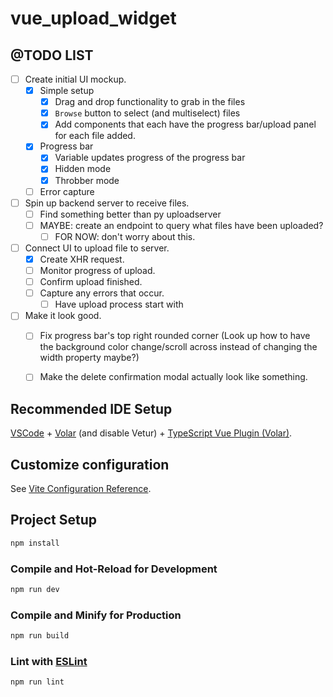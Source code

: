 # vue_upload_widget

## @TODO LIST

- [ ] Create initial UI mockup.
    - [x] Simple setup
        - [x] Drag and drop functionality to grab in the files
        - [x] `Browse` button to select (and multiselect) files
        - [x] Add components that each have the progress bar/upload panel for each file added.
    - [x] Progress bar
        - [x] Variable updates progress of the progress bar
        - [x] Hidden mode
        - [x] Throbber mode
    - [ ] Error capture
- [ ] Spin up backend server to receive files.
    - [ ] Find something better than py uploadserver
    - [ ] MAYBE: create an endpoint to query what files have been uploaded?
        - [ ] FOR NOW: don't worry about this.
- [ ] Connect UI to upload file to server.
    - [x] Create XHR request.
    - [ ] Monitor progress of upload.
    - [ ] Confirm upload finished.
    - [ ] Capture any errors that occur.
        - [ ] Have upload process start with 
- [ ] Make it look good.
    - [ ] Fix progress bar's top right rounded corner (Look up how to have the background color change/scroll across instead of changing the width property maybe?)
    - [ ] Make the delete confirmation modal actually look like something.


## Recommended IDE Setup

[VSCode](https://code.visualstudio.com/) + [Volar](https://marketplace.visualstudio.com/items?itemName=Vue.volar) (and disable Vetur) + [TypeScript Vue Plugin (Volar)](https://marketplace.visualstudio.com/items?itemName=Vue.vscode-typescript-vue-plugin).

## Customize configuration

See [Vite Configuration Reference](https://vitejs.dev/config/).

## Project Setup

```sh
npm install
```

### Compile and Hot-Reload for Development

```sh
npm run dev
```

### Compile and Minify for Production

```sh
npm run build
```

### Lint with [ESLint](https://eslint.org/)

```sh
npm run lint
```
